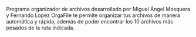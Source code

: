 Programa organizador de archivos desarrollado por Miguel Ángel Mosquera y Fernando Lopez
OrgaFile te permite organizar tus archivos de manera automática y rápida, además de poder encontrar los 10 archivos más pesados de la ruta indicada.
